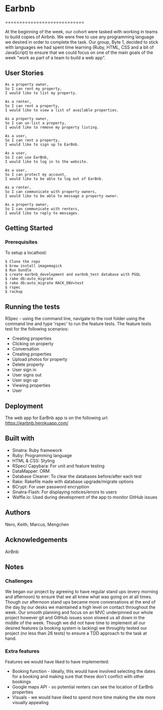 # Earbnb
============================

At the beginning of the week, our cohort were tasked with working in teams to build copies of Airbnb. We were free to use any programming language we desired in order to complete the task. Our group, Byte 1, decided to stick with languages we had spent time learning (Ruby, HTML, CSS and a bit of JavaScript) to ensure that we could focus on one of the main goals of the week "work as part of a team to build a web app".

## User Stories
```
As a property owner,
So I can rent my property,
I would like to list my property.

As a renter,
So I can rent a property,
I would like to view a list of available properties.

As a property owner,
So I can un-list a property,
I would like to remove my property listing.

As a user,
So I can rent a property,
I would like to sign up to EarBnb.

As a user,
So I can use EarBnb,
I would like to log in to the website.

As a user,
So I can protect my account,
I would like to be able to log out of EarBnb.

As a renter,
So I can communicate with property owners,
I would like to be able to message a property owner.

As a property owner,
So I can communicate with renters,
I would like to reply to messages.
```
## Getting Started

### Prerequisites
To setup a localhost:
```
$ Clone the repo
$ brew install imagemagick
$ Run bundle
$ create earbnb_development and earbnb_test database with PSQL
$ rake db:auto_migrate
$ rake db:auto_migrate RACK_ENV=test
$ rspec
$ rackup
```

## Running the tests
RSpec - using the command line, navigate to the root folder using the command line and type 'rspec' to run the feature tests.
The feature tests test for the following scenarios:
- Creating properties
- Clicking on property
- Conversation
- Creating properties
- Upload photos for property
- Delete property
- User sign in
- User signs out
- User sign up
- Viewing properties
- User

## Deployment
The web app for EarBnb app is on the following url:
https://earbnb.herokuapp.com/

## Built with
- Sinatra: Ruby framework
- Ruby: Programming language
- HTML & CSS: Styling
- RSpec/ Capybara: For unit and feature testing
- DataMapper: ORM
- Database Cleaner: To clear the databases before/after each test
- Rake: Rakefile made with database upgrade/migrate options
- BCrypt: For user password encryption
- Sinatra-Flash: For displaying notices/errors to users
- Waffle.io: Used during development of the app to monitor GitHub issues

## Authors

Nero, Keith, Marcus, Mengchen

## Acknowledgements
AirBnb

## Notes
### Challenges
We began our project by agreeing to have regular stand ups (every morning and afternoon) to ensure that we all knew what was going on at all times. Though our afternoon stand ups became more conversations at the end of the day by our desks we maintained a high level on contact throughout the week. Our smooth planning and focus on an MVC underpinned our whole project however git and GitHub issues soon slowed us all down in the middle of the week. Though we did not have time to implement all our desired features (a booking system is lacking) we throughly tested our project (no less than 26 tests) to ensure a TDD approach to the task at hand.

### Extra features
Features we would have liked to have implemented:

- Booking function - Ideally, this would have involved selecting the dates for a booking and making sure that these don't conflict with other bookings
- Google maps API - so potential renters can see the location of EarBnb properties
- Visuals - we would have liked to spend more time making the site more visually appealing
